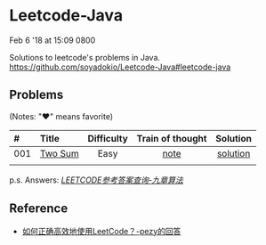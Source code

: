 # Leetcode-Java

Feb 6 '18 at 15:09 0800

Solutions to leetcode's problems in Java. https://github.com/soyadokio/Leetcode-Java#leetcode-java

## Problems

(Notes: "♥" means favorite)

|#|Title|Difficulty|Train of thought|Solution|
|:-|:-|:-:|:-:|:-:|
|001|[Two Sum](https://leetcode.com/problems/two-sum/description/)|Easy|[note](https://github.com/soyadokio/Leetcode-Java/blob/master/001.%20Two%20Sum)|[solution](https://github.com/soyadokio/Leetcode-Java/blob/master/001.%20Two%20Sum/solution.java)|
||||||

p.s. Answers: [*LEETCODE参考答案查询-九章算法*](http://www.jiuzhang.com/solution/)

## Reference
- [如何正确高效地使用LeetCode？-pezy的回答](https://www.zhihu.com/question/26580300/answer/33335525)
